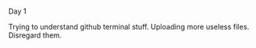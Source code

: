 ###
Day 1

Trying to understand github terminal stuff. Uploading more useless files.
Disregard them.

###
